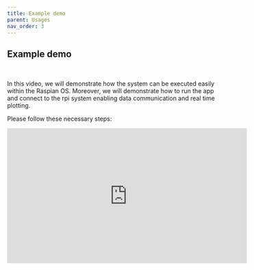 ```yaml
---
title: Example demo
parent: Usages
nav_order: 3
---
```


## Example demo
<br>

In this video, we will demonstrate how the system can be executed easily within the Raspian OS. Moreover, we will demonstrate how to run the app and connect to the rpi system enabling data communication and real time plotting. <br>

Please follow these necessary steps: <br/>
<p align="center">
<iframe width="560" height="315" src="https://www.youtube.com/embed/jFNNWsNNDZw" title="YouTube video player" frameborder="0" allow="accelerometer; autoplay; clipboard-write; encrypted-media; gyroscope; picture-in-picture" allowfullscreen></iframe> 
</p>
